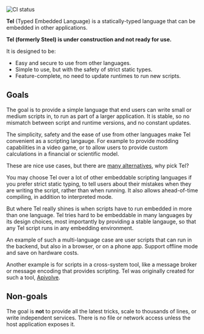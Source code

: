 
![CI status](https://github.com/mverleg/tel/actions/workflows/test-lint.yml/badge.svg)

**Tel** (Typed Embedded Language) is a statically-typed language that can be embedded in other applications.

**Tel (formerly Steel) is under construction and not ready for use.**

It is designed to be:

* Easy and secure to use from other languages.
* Simple to use, but with the safety of strict static types.
* Feature-complete, no need to update runtimes to run new scripts.

## Goals

The goal is to provide a simple language that end users can write small or medium scripts in, to run as part of a larger application. It is stable, so no mismatch between script and runtime versions, and no constant updates.

The simplicity, safety and the ease of use from other languages make Tel convenient as a scripting langauge. For example to provide modding capabilities in a video game, or to allow users to provide custom calculations in a financial or scientific model.

These are nice use cases, but there are [many alternatives](https://github.com/dbohdan/embedded-scripting-languages), why pick Tel?

You may choose Tel over a lot of other embeddable scripting languages if you prefer strict static typing, to tell users about their mistakes when they are writing the script, rather than when running. It also allows ahead-of-time compiling, in addition to interpreted mode.

But where Tel really shines is when scripts have to run embedded in more than one language. Tel tries hard to be embeddable in many languages by its design choices, most importantly by providing a stable langauge, so that any Tel script runs in any embedding environment.

An example of such a multi-language case are user scripts that can run in the backend, but also in a browser, or on a phone app. Support offline mode and save on hardware costs.

Another example is for scripts in a cross-system tool, like a message broker or message encoding that provides scripting. Tel was originally created for such a tool, [Apivolve](https://github.com/mverleg/apivolve).

## Non-goals

The goal is **not** to provide all the latest tricks, scale to thousands of lines, or write independent services. There is no file or network access unless the host application exposes it.

